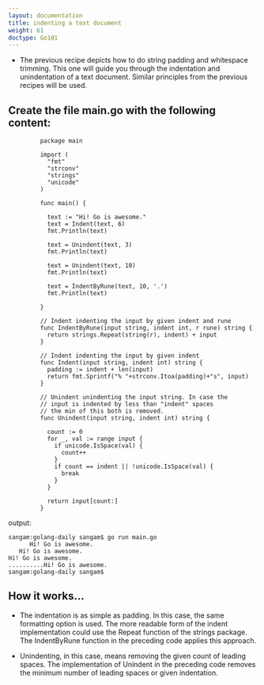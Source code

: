 ```yaml
---
layout: documentation
title: indenting a text document
weight: 61
doctype: Go101
---
```



- The previous recipe depicts how to do string padding and whitespace trimming. This one will guide you through the indentation and unindentation of a text document. Similar principles from the previous recipes will be used.


## Create the file main.go with the following content:

```
         package main

         import (
           "fmt"
           "strconv"
           "strings"
           "unicode"
         )

         func main() {

           text := "Hi! Go is awesome."
           text = Indent(text, 6)
           fmt.Println(text)

           text = Unindent(text, 3)
           fmt.Println(text)

           text = Unindent(text, 10)
           fmt.Println(text)

           text = IndentByRune(text, 10, '.')
           fmt.Println(text)

         }

         // Indent indenting the input by given indent and rune
         func IndentByRune(input string, indent int, r rune) string {
           return strings.Repeat(string(r), indent) + input
         }

         // Indent indenting the input by given indent
         func Indent(input string, indent int) string {
           padding := indent + len(input)
           return fmt.Sprintf("% "+strconv.Itoa(padding)+"s", input)
         }

         // Unindent unindenting the input string. In case the
         // input is indented by less than "indent" spaces
         // the min of this both is removed.
         func Unindent(input string, indent int) string {

           count := 0
           for _, val := range input {
             if unicode.IsSpace(val) {
               count++
             }
             if count == indent || !unicode.IsSpace(val) {
               break
             }
           }

           return input[count:]
         }

```
output:
```
sangam:golang-daily sangam$ go run main.go
      Hi! Go is awesome.
   Hi! Go is awesome.
Hi! Go is awesome.
..........Hi! Go is awesome.
sangam:golang-daily sangam$ 
```

## How it works...

- The indentation is as simple as padding. In this case, the same formatting option is used. The more readable form of the indent implementation could use the Repeat function of the strings package. The IndentByRune function in the preceding code applies this approach.

- Unindenting, in this case, means removing the given count of leading spaces. The implementation of Unindent in the preceding code removes the minimum number of leading spaces or given indentation. 
